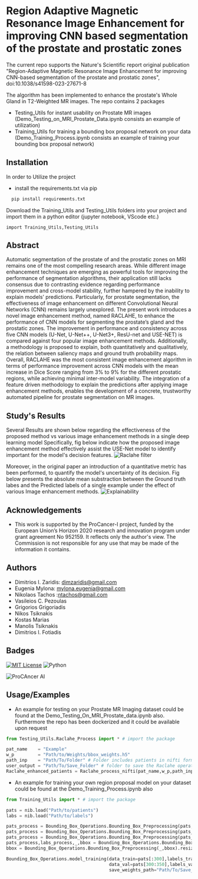 
# Region Adaptive Magnetic Resonance Image Enhancement for improving CNN based segmentation of the prostate and prostatic zones

The current repo supports the Nature's Scientific report original publication \
"Region-Adaptive Magnetic Resonance Image Enhancement for improving CNN-based segmentation of the prostate and prostatic zones", doi:10.1038/s41598-023-27671-8

The algorithm has been implemented to enhance the prostate's Whole Gland in T2-Weighted MR images.
The repo contains 2 packages
 - Testing_Utils for instant usability on Prostate MR images (Demo_Testing_on_MRI_Prostate_Data.ipynb consists an example of utilization)
 - Training_Utils for training a bounding box proposal network on your data (Demo_Training_Process.ipynb consists an example of training your bounding box proposal network)



## Installation

In order to Utilize the project
 - install the requirements.txt via pip 
```bash
  pip install requirements.txt
```
Download the Training_Utils and Testing_Utils folders
into your project and import them in a python editor (jupyter notebook, VScode etc.)
```code
import Training_Utils,Testing_Utils
```
    
## Abstract
Automatic segmentation of the prostate of and the prostatic zones on MRI remains one of the most compelling research areas. While different image enhancement techniques are emerging as powerful tools for improving the performance of segmentation algorithms, their application still lacks consensus due to contrasting evidence regarding performance improvement and cross-model stability, further hampered by the inability to explain models’ predictions. Particularly, for prostate segmentation, the effectiveness of image enhancement on different Convolutional Neural Networks (CNN) remains largely unexplored.  The present work introduces a novel image enhancement method, named RACLAHE, to enhance the performance of CNN models for segmenting the prostate’s gland and the prostatic zones. The improvement in performance and consistency across five CNN models (U-Net, U-Net++, U-Net3+, ResU-net and USE-NET) is compared against four popular image enhancement methods. Additionally, a methodology is proposed to explain, both quantitatively and qualitatively, the relation between saliency maps and ground truth probability maps. Overall, RACLAHE was the most consistent image enhancement algorithm in terms of performance improvement across CNN models with the mean increase in Dice Score ranging from 3% to 9% for the different prostatic regions, while achieving minimal inter-model variability. The integration of a feature driven methodology to explain the predictions after applying image enhancement methods, enables the development of a concrete, trustworthy automated pipeline for prostate segmentation on MR images.
## Study's Results
Several Results are shown below regarding the effectiveness of the proposed method vs various image enhancement methods in a single deep learning model
Specifically, fig below indicate how the proposed image enhancement method effectively assist the USE-Net model to identify important for the model's decision features.
![Raclahe filter](Materials/explainability.png)

Moreover, in the original paper an introduction of a quantitative metric has been performed, to quantify the model's uncertainty of its decision. Fig below presents the absolute mean substraction between the Ground truth labes and the Predicted labels of a single example under the effect of various Image enhancement methods.
![Explainability](Materials/visual%20assessment.png)

## Acknowledgements
 - This work is supported by the ProCancer-I project, funded by the European Union’s Horizon 2020 research and innovation program under grant agreement No 952159. It reflects only the author's view. The Commission is not responsible for any use that may be made of the information it contains.


## Authors

 - Dimitrios I. Zaridis: dimzaridis@gmail.com
 - Eugenia Mylona: mylona.eugenia@gmail.com
 - Nikolaos Tachos :ntachos@gmail.com
 - Vasileios C. Pezoulas
 - Grigorios Grigoriadis
 - Nikos Tsiknakis
 - Kostas Marias
 - Manolis Tsiknakis
 - Dimitrios I. Fotiadis



## Badges
[![MIT License](https://img.shields.io/badge/License-MIT-green.svg)](https://choosealicense.com/licenses/mit/)
![Python](https://img.shields.io/pypi/pyversions/p?color=g&logo=python&style=plastic)


![ProCAncer AI](Materials/Procancer_logo.png)


## Usage/Examples
 - An example for testing on your Prostate MR Imaging dataset could be found at the Demo_Testing_On_MRI_Prostate_data.ipynb also. Furthermore the repo has been dockerized and it could be available upon request
```python
from Testing_Utils.Raclahe_Process import * # import the package

pat_name    = "Example" 
w_p         = "Path/to/Weights/bbox_weights.h5"
path_inp    = "Path/To/Folder" # Folder includes patients in nifti format
user_output = "Path/To/Save_Folder" # folder to save the Raclahe operation outcome in nifti format
Raclahe_enhanced_patients = Raclahe_process_nifti(pat_name,w_p,path_inp,user_output)
```

 - An example for training your own region proposal model on your dataset could be found at the Demo_Training_Process.ipynb also
```python
from Training_Utils import * # import the package

pats = nib.load("Path/to/patients")
labs = nib.load("Path/to/labels")

pats_process = Bounding_Box_Operations.Bounding_Box_Preprocessing(pats,labs).resize(256,256,anno=False) # resize to 256x256
pats_process = Bounding_Box_Operations.Bounding_Box_Preprocessing(pats_process,labs).norm8bit() # Normalize to 8Bit
pats_process = Bounding_Box_Operations.Bounding_Box_Preprocessing(pats_process,labs).Standardization(min_max=True) # Standardize for the training process
pats_process,labs_process,_,bbox = Bounding_Box_Operations.Bounding_Box_Preprocessing(pats_process,labs).bounding_box_creation(size=30,path="",extract_bounding=False) # creation of the bounding box
bbox = Bounding_Box_Operations.Bounding_Box_Preprocessing(_,bbox).resize(256,256,anno=True) # resize the bounding box to 256x256

Bounding_Box_Operations.model_training(data_train=pats[:300],labels_train=bbox[:300],
                                       data_val=pats[300:350],labels_val=bbox[300:350],
                                       save_weights_path="Path/To/Save_the_Weights")
```

